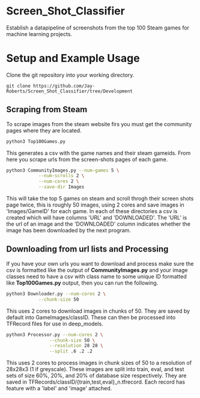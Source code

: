 # Screen_Shot_Classifier
Establish a datapipeline of screenshots from the top 100 Steam games for machine learning projects.

# Setup and Example Usage

Clone the git repository into your working directory.

```git
git clone https://github.com/Jay-Roberts/Screen_Shot_Classifier/tree/Development
```

## Scraping from Steam

To scrape images from the steam website firs you must get the community pages where they are located. 

```bash
python3 Top100Games.py
```

This generates a csv with the game names and their steam gameids. From here you scrape urls from the screen-shots pages of each game.

```bash
python3 CommunityImages.py --num-games 5 \
            --num-scrolls 2 \
            --num-cores 2 \
            --save-dir Images
```

This will take the top 5 games on steam and scroll throgh their screen shots page twice, this is roughly 50 images, using 2 cores and save images in 'Images/GameID' for each game. In each of these directories a csv is created which will have columns 'URL' and 'DOWNLOADED'. The 'URL' is the url of an image and the 'DOWNLOADED' column indicates whether the image has been downloaded by the next program.

## Downloading from url lists and Processing

If you have your own urls you want to download and process make sure the csv is formatted like the output of **CommunityImages.py** and your image classes need to have a csv with class name to some unique ID formatted like **Top100Games.py** output, then you can run the following.

```bash
python3 Downloader.py --num-cores 2 \
            --chunk-size 50
```

This uses 2 cores to download images in chunks of 50. They are saved by default into GameImages/classID. These can then be processed into TFRecord files for use in deep_models.

```bash
python3 Processor.py --num-cores 2 \
                --chunk-size 50 \
                --resolution 28 28 \
                --split .6 .2 .2 

```

This uses 2 cores to process images in chunk sizes of 50 to a resolution of 28x28x3 (1 if greyscale). These images are split into train, eval, and test sets of size 60%, 20%, and 20% of database size respectively. They are saved in TFRecords/classID/{train,test,eval}_n.tfrecord. Each record has feature with a 'label' and 'image' attached.